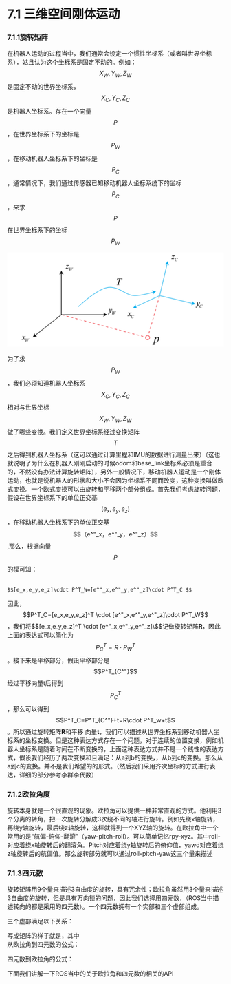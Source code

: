 # 7.1 三维空间刚体运动

### 7.1.1旋转矩阵

在机器人运动的过程当中，我们通常会设定一个惯性坐标系（或者叫世界坐标系），姑且认为这个坐标系是固定不动的。例如：$$X_W,Y_W,Z_W$$是固定不动的世界坐标系，$$X_C,Y_C,Z_C$$是机器人坐标系。存在一个向量$$P$$，在世界坐标系下的坐标是$$P_W$$，在移动机器人坐标系下的坐标是$$P_C$$，通常情况下，我们通过传感器已知移动机器人坐标系统下的坐标$$P_C$$，来求$$P$$在世界坐标系下的坐标$$P_W$$

![](/pics/image006.png)

为了求$$P_W$$，我们必须知道机器人坐标系$$X_C,Y_C,Z_C$$相对与世界坐标$$X_W,Y_W,Z_W$$做了哪些变换。我们定义世界坐标系经过变换矩阵$$T$$之后得到机器人坐标系（这可以通过计算里程和IMU的数据进行测量出来）（这也就说明了为什么在机器人刚刚启动的时候odom和base\_link坐标系必须是重合的，不然没有办法计算旋转矩阵），另外一般情况下，移动机器人运动是一个刚体运动，也就是说机器人的形状和大小不会因为坐标系不同而改变，这种变换叫做欧式变换。一个欧式变换可以由旋转和平移两个部分组成。首先我们考虑旋转问题，假设在世界坐标系下的单位正交基$$(e_x,e_y,e_z)$$，在移动机器人坐标系下的单位正交基$$（e^"_x，e^"_y，e^"_z）$$,那么，根据向量$$P$$的模可知：

                                                                                      $$[e_x,e_y,e_z]\cdot P^T_W=[e^"_x,e^"_y,e^"_z]\cdot P^T_C $$

因此，$$P^T_C=[e_x,e_y,e_z]^T \cdot [e^"_x,e^"_y,e^"_z]\cdot P^T_W$$，我们将$$[e_x,e_y,e_z]^T \cdot [e^"_x,e^"_y,e^"_z]\$$记做旋转矩阵**R**，因此上面的表达式可以简化为$$P^T_C=R\cdot P^T_W$$。接下来是平移部分，假设平移部分是$$P^T_{C^"}$$经过平移向量t后得到$$P^T_{C}$$，那么可以得到$$P^T_C=P^T_{C^"}+t=R\cdot P^T_w+t$$。所以通过旋转矩阵**R**和平移 向量**t**，我们可以描述从世界坐标系到移动机器人坐标系的坐标变换。但是这种表达方式存在一个问题，对于连续的位置变换，例如机器人坐标系是随着时间在不断变换的，上面这种表达方式并不是一个线性的表达方式，假设我们经历了两次变换和且满足：从a到b的变换，，从b到c的变换。那么从a到c的变换。并不是我们希望的的形式。（然后我们采用齐次坐标的方式进行表达，详细的部分参考李群李代数）

### 7.1.2欧拉角度

旋转本身就是一个很直观的现象。欧拉角可以提供一种非常直观的方式。他利用3个分离的转角，把一次旋转分解成3次绕不同的轴进行旋转。例如先绕x轴旋转，再绕y轴旋转，最后绕z轴旋转，这样就得到一个XYZ轴的旋转。在欧拉角中一个常用的是“航偏-俯仰-翻滚”（yaw-pitch-roll）。可以简单记忆rpy-xyz。其中roll-对应着绕x轴旋转后的翻滚角。Pitch对应着绕y轴旋转后的俯仰值，yawd对应着绕z轴旋转后的航偏值。那么旋转部分就可以通过roll-pitch-yaw这三个量来描述

### 7.1.3四元数

旋转矩阵用9个量来描述3自由度的旋转，具有冗余性；欧拉角虽然用3个量来描述3自由度的旋转，但是具有万向锁的问题，因此我们选择用四元数，（ROS当中描述转向的都是采用的四元数）。一个四元数拥有一个实部和三个虚部组成。

三个虚部满足以下关系：

写成矩阵的样子就是，其中  
从欧拉角到四元数的公式：

四元数到欧拉角的公式：

下面我们讲解一下ROS当中的关于欧拉角和四元数的相关的API

